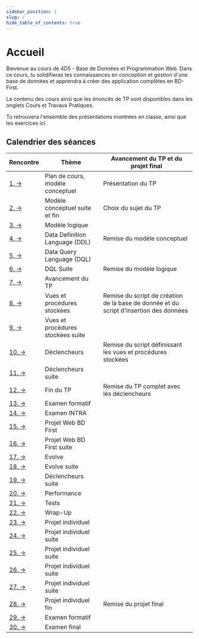 ```yaml
---
sidebar_position: 1
slug: /
hide_table_of_contents: true
---
```


# Accueil
<Row>

<Column>

Bievenue au cours de 4D5 - Base de Données et Programmation Web. Dans ce cours, tu solidifieras tes connaissances en conception et gestion d'une base de données et apprendra à créer des application complètes en BD-First. 

Le contenu des cours ainsi que les énoncés de TP sont disponibles dans les onglets Cours et Travaux Pratiques. 

Tu retrouvera l'ensemble des présentations montrées en classe, ainsi que les exercices ici. 

</Column>

<Column>

## Calendrier des séances

| Rencontre                    | Thème                             | Avancement du TP et du projet final      |
|------------------------------|-----------------------------------|------------------------------------------|
| [1. →](cours/Rencontre1.1)   | Plan de cours, modèle conceptuel  | Présentation du TP                       |
| [2. →](cours/Rencontre1.2)   | Modèle conceptuel suite et fin    | Choix du sujet du TP                     |
| [3. →](cours/Rencontre2.1)   | Modèle logique                    | |
| [4. →](cours/Rencontre2.2)   | Data Definition Language (DDL)    | Remise du modèle conceptuel              |
| [5. →](cours/Rencontre3.1)   | Data Query Language (DQL)         | |
| [6. →](cours/Rencontre3.2)   | DQL Suite                         | Remise du modèle logique                 |
| [7. →](cours/Rencontre4.1)   | Avancement du TP                  | |
| [8. →](cours/Rencontre4.2)   | Vues et procédures stockées       | Remise du script de création de la base de donnée et du script d'insertion des données |
| [9. →](cours/Rencontre5.1)   | Vues et procédures stockées suite | |
| [10. →](cours/Rencontre5.2)  | Déclencheurs                      | Remise du script définissant les vues et procédures stockées |
| [11. →](cours/Rencontre6.1)  | Déclencheurs suite                | |
| [12. →](cours/Rencontre6.2)  | Fin du TP                         | Remise du TP complet avec les déclencheurs |
| [13. →](cours/Rencontre7.1)  | Examen formatif                   | |
| [14. →](cours/Rencontre7.2)  | Examen INTRA                      | |
| [15. →](cours/Rencontre8.1)  | Projet Web BD First               | |
| [16. →](cours/Rencontre8.2)  | Projet Web BD First suite         | |
| [17. →](cours/Rencontre9.1)  | Evolve                            | |
| [18. →](cours/Rencontre9.2)  | Evolve suite                      | |
| [19. →](cours/Rencontre10.1) | Déclencheurs suite                | |
| [20. →](cours/Rencontre10.2) | Performance                       | |
| [21. →](cours/Rencontre11.1) | Tests                             | |
| [22. →](cours/Rencontre11.2) | Wrap-Up                           | |
| [23. →](cours/Rencontre12.1) | Projet individuel                 | |
| [24. →](cours/Rencontre12.2) | Projet individuel suite           | |
| [25. →](cours/Rencontre13.1) | Projet individuel suite           | |
| [26. →](cours/Rencontre13.2) | Projet individuel suite           | |
| [27. →](cours/Rencontre14.1) | Projet individuel suite           | |
| [28. →](cours/Rencontre14.2) | Projet individuel fin             | Remise du projet final |
| [29. →](cours/Rencontre15.1) | Examen formatif                   | |
| [30. →](cours/Rencontre15.2) | Examen final                      | |

</Column>

</Row>
